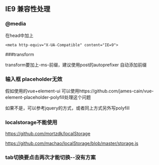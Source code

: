 ## IE9 兼容性处理

### @media

在head中加上

```
<meta http-equiv="X-UA-Compatible" content="IE=9">
```

###transform

transform要加上-ms-前缀，建议使用post的autoprefixer 自动添加前缀

### 输入框 placeholder无效

假如使用的vue+element-ui 可以使用https://github.com/james-cain/vue-element-placeholder-polyfill处理这个问题

如果不是，可以参考jquery的方式，或者同上方式另外写polyfill

### localstorage不能使用

https://github.com/mortzdk/localStorage

https://github.com/machao/localStorage/blob/master/storage.js

### tab切换要点击两次才能切换--没有方案

